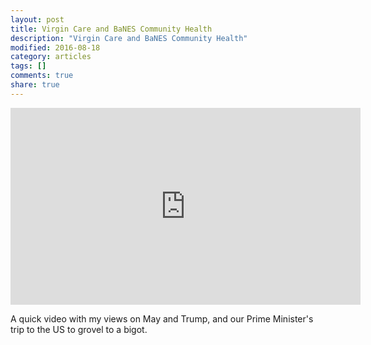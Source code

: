 ```yaml
---
layout: post
title: Virgin Care and BaNES Community Health
description: "Virgin Care and BaNES Community Health"
modified: 2016-08-18
category: articles
tags: []
comments: true
share: true
---
```


<iframe width="560" height="315" src="https://youtu.be/qKdgnvlecsQ" frameborder="0" allowfullscreen></iframe>

A quick video with my views on May and Trump, and our Prime Minister's trip to the US to grovel to a bigot.

